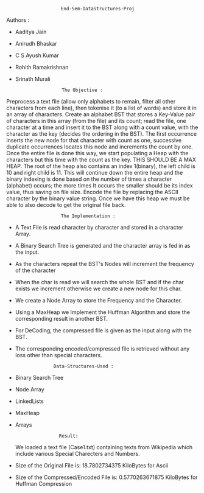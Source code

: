 			            End-Sem-DataStructures-Proj
Authors :
* Aaditya Jain
* Anirudh Bhaskar
* C S Ayush Kumar
* Rohith Ramakrishnan
* Srinath Murali

					   The Objective : 

Preprocess a text file (allow only alphabets to remain, filter all other characters from each line), then tokenise it (to a list of words) and store it in an array of characters. Create an alphabet BST that stores a Key-Value pair of characters in this array (from the file) and its count; read the file, one character at a time and insert it to the BST along with a count value, with the character as the key (decides the ordering in the BST). The first occurrence inserts the new node for that character with count as one, successive duplicate occurrences locates this node and increments the count by one. Once the entire file is done this way, we start populating a Heap with the characters but this time with the count as the key. THIS SHOULD BE A MAX HEAP. The root of the heap also contains an index 1(binary), the left child is 10 and right child is 11. This will continue down the entire heap and the binary indexing is done based on the number of times a character (alphabet) occurs; the more times It occurs the smaller should be its index value, thus saving on file size. Encode the file by replacing the ASCII character by the binary value string. Once we have this heap we must be able to also decode to get the original file back.

				        The Implementation :

* A Text File is read character by character and stored in a character Array.
* A Binary Search Tree is generated and the character array is fed in as the input.
* As the characters repeat the BST's Nodes will increment the frequency of the character 
* When the char is read we will search the whole BST and if the char exists we increment otherwise we create a new 	    node for this char.
* We create a Node Array to store the Frequency and the Character.
* Using a MaxHeap we Implement the Huffman Algorithm and store the corresponding result in another BST.
* For DeCoding, the compressed file is given as the input along with the BST.
* The corresponding encoded/compressed file is retrieved without any loss other than special characters.

					Data-Structures-Used :
					
 *  Binary Search Tree
 *  Node Array 
 *  LinkedLists
 *  MaxHeap
 *  Arrays
					
						Result:
						
	We loaded a text file (Case1.txt) containing texts from Wikipedia which include various Special Charecters and Numbers.
* Size of the Original File is: 18.7802734375 KiloBytes for Ascii
* Size of the Compressed/Encoded File is: 0.5770263671875 KiloBytes for Huffman Compression

